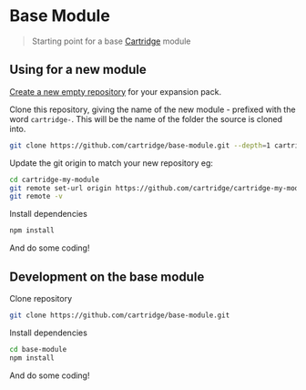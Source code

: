 # Base Module

> Starting point for a base [Cartridge](https://github.com/cartridge/cartridge) module

## Using for a new module
[Create a new empty repository](https://github.com/new) for your expansion pack.

Clone this repository, giving the name of the new module - prefixed with the word `cartridge-`. This will be the name of the folder the source is cloned into.
```sh
git clone https://github.com/cartridge/base-module.git --depth=1 cartridge-my-module
```

Update the git origin to match your new repository eg:

```sh
cd cartridge-my-module
git remote set-url origin https://github.com/cartridge/cartridge-my-module.git
git remote -v
```

Install dependencies
```sh
npm install
```

And do some coding!


## Development on the base module
Clone repository
```sh
git clone https://github.com/cartridge/base-module.git
```

Install dependencies
```sh
cd base-module
npm install
```

And do some coding!
